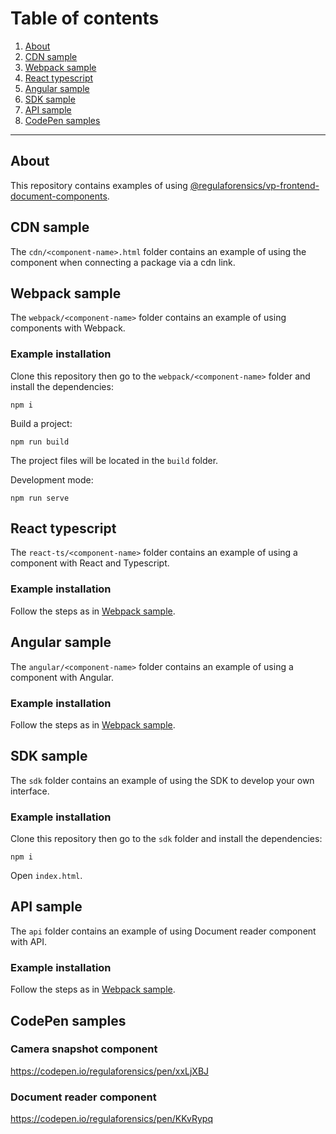 # Table of сontents
1. [About](#about)
1. [CDN sample](#cdn-sample)
1. [Webpack sample](#webpack-sample)
1. [React typescript](#react-typescript)
1. [Angular sample](#angular-sample)
1. [SDK sample](#sdk-sample)
1. [API sample](#api-sample)
1. [CodePen samples](#codepen-samples)

---

## About

This repository contains examples of using [@regulaforensics/vp-frontend-document-components](https://www.npmjs.com/package/@regulaforensics/vp-frontend-document-components).

## CDN sample

The ```cdn/<component-name>.html``` folder contains an example of using the component when connecting a package via a cdn link.

## Webpack sample

The ```webpack/<component-name>``` folder contains an example of using components with Webpack.

### Example installation

Clone this repository then go to the ```webpack/<component-name>``` folder and install the dependencies:

```
npm i
```

Build a project:

```
npm run build
```

The project files will be located in the ```build``` folder.

Development mode:

```
npm run serve
```

## React typescript

The ```react-ts/<component-name>``` folder contains an example of using a component with React and Typescript.

### Example installation

Follow the steps as in [Webpack sample](#webpack-sample).

## Angular sample

The ```angular/<component-name>``` folder contains an example of using a component with Angular.

### Example installation

Follow the steps as in [Webpack sample](#webpack-sample).

## SDK sample

The ```sdk``` folder contains an example of using the SDK to develop your own interface.

### Example installation

Clone this repository then go to the ```sdk``` folder and install the dependencies:

```
npm i
```

Open ```index.html```.

## API sample

The ```api``` folder contains an example of using Document reader component with API.

### Example installation

Follow the steps as in [Webpack sample](#webpack-sample).

## CodePen samples

### Camera snapshot component

https://codepen.io/regulaforensics/pen/xxLjXBJ

### Document reader component

https://codepen.io/regulaforensics/pen/KKvRypq
